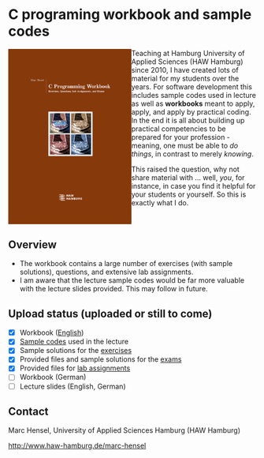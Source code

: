 # C programing workbook and sample codes
<img src="./assets/images/Cover.png" width="250" align=left>

Teaching at Hamburg University of Applied Sciences (HAW Hamburg) since 2010, I have created lots of material for my students over the years. For software development this includes sample codes used in lecture as well as __workbooks__ meant to apply, apply, and apply by practical coding. In the end it is all about building up practical competencies to be prepared for your profession - meaning, one must be able to _do things_, in contrast to merely _knowing_.<p>

This raised the question, why not share material with ... well, _you_, for instance, in case you find it helpful for your students or yourself. So this is exactly what I do.
<br clear=all>

## Overview
- The workbook contains a large number of exercises (with sample solutions), questions, and extensive lab assignments.
- I am aware that the lecture sample codes would be far more valuable with the lecture slides provided. This may follow in future.

## Upload status (uploaded or still to come)
- [X] Workbook ([English](docs/))
- [X] [Sample codes](src/lecture) used in the lecture
- [X] Sample solutions for the [exercises](src/workbook/exercises)
- [X] Provided files and sample solutions for the [exams](src/workbook/exams)
- [X] Provided files for [lab assignments](src/workbook/labs)
- [ ] Workbook (German)
- [ ] Lecture slides (English, German)

## Contact
Marc Hensel, University of Applied Sciences Hamburg (HAW Hamburg)

http://www.haw-hamburg.de/marc-hensel
